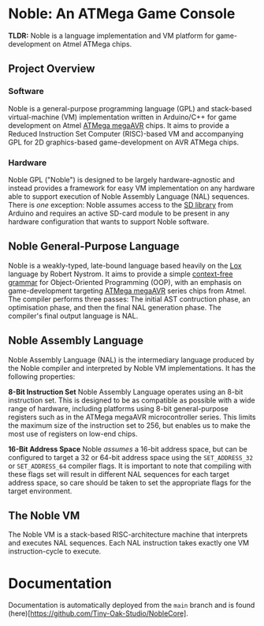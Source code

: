 # Noble: An ATMega Game Console
**TLDR:** Noble is a language implementation and VM platform for game-development on Atmel ATMega chips.

## Project Overview 
### Software
Noble is a general-purpose programming language (GPL) and stack-based virtual-machine (VM) implementation written in Arduino/C++ for game development on Atmel [ATMega megaAVR](https://en.wikipedia.org/wiki/AVR_microcontrollers#:~:text=megaAVR%20%E2%80%93%20the%20ATmega%20series) chips. It aims to provide a Reduced Instruction Set Computer (RISC)-based VM and accompanying GPL for 2D graphics-based game-development on AVR ATMega chips. 

### Hardware
Noble GPL ("Noble") is designed to be largely hardware-agnostic and instead provides a framework for easy VM implementation on any hardware able to support execution of Noble Assembly Language (NAL) sequences. There is _one_ exception: Noble assumes access to the [SD library](https://www.arduino.cc/reference/en/libraries/sd/) from Arduino and requires an active SD-card module to be present in any hardware configuration that wants to support Noble software. 

## Noble General-Purpose Language
Noble is a weakly-typed, late-bound language based heavily on the [Lox](https://craftinginterpreters.com/the-lox-language.html) language by Robert Nystrom. It aims to provide a simple [context-free grammar](https://en.wikipedia.org/wiki/Context-free_grammar) for Object-Oriented Programming (OOP), with an emphasis on game-development targeting [ATMega megaAVR](https://en.wikipedia.org/wiki/AVR_microcontrollers#:~:text=megaAVR%20%E2%80%93%20the%20ATmega%20series) series chips from Atmel. The compiler performs three passes: The initial AST contruction phase, an optimisation phase, and then the final NAL generation phase. The compiler's final output language is NAL.

## Noble Assembly Language
Noble Assembly Language (NAL) is the intermediary language produced by the Noble compiler and interpreted by Noble VM implementations. It has the following properties:

**8-Bit Instruction Set**
Noble Assembly Language operates using an 8-bit instruction set. This is designed to be as compatible as possible with a wide range of hardware, including platforms  using 8-bit general-purpose registers such as in the ATMega megaAVR microcontroller series. This limits the maximum size of the instruction set to 256, but enables us to make the most use of registers on low-end chips.

**16-Bit Address Space**
Noble _assumes_ a 16-bit address space, but can be configured to target a 32 or 64-bit address space using the ```SET_ADDRESS_32``` or ```SET_ADDRESS_64``` compiler flags. It is important to note that compiling with these flags set will result in different NAL sequences for each target address space, so care should be taken to set the appropriate flags for the target environment.

## The Noble VM
The Noble VM is a stack-based RISC-architecture machine that interprets and executes NAL sequences. Each NAL instruction takes exactly one VM instruction-cycle to execute.

# Documentation
Documentation is automatically deployed from the ```main``` branch and is found (here)[https://github.com/Tiny-Oak-Studio/NobleCore].
